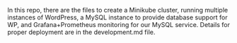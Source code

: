 In this repo, there are the files to create a Minikube cluster, running multiple instances of WordPress, a MySQL instance to provide database support for WP, and Grafana+Prometheus monitoring for our MySQL service. Details for proper deployment are in the development.md file.
